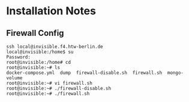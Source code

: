 

# Installation Notes

## Firewall Config
    ssh local@invisible.f4.htw-berlin.de
    local@invisible:/home$ su
    Password:
    root@invisible:/home# cd
    root@invisible:~# ls
    docker-compose.yml  dump  firewall-disable.sh  firewall.sh  mongo-volume
    root@invisible:~# vi firewall.sh
    root@invisible:~# ./firewall-disable.sh
    root@invisible:~# ./firewall.sh
